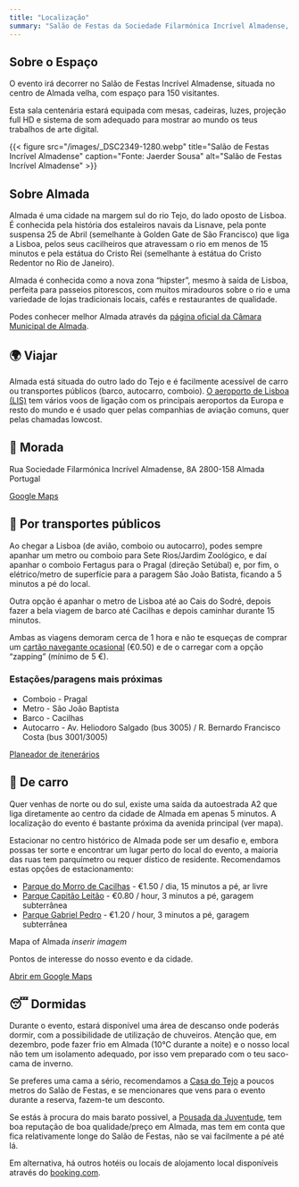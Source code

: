 ```yaml
---
title: "Localização"
summary: "Salão de Festas da Sociedade Filarmónica Incrível Almadense, no centro de Almada"
---
```


## Sobre o Espaço

O evento irá decorrer no Salão de Festas Incrível Almadense, situada no centro de Almada velha, com espaço para 150 visitantes.

Esta sala centenária estará equipada com mesas, cadeiras, luzes, projeção full HD e sistema de som adequado para mostrar ao mundo os teus trabalhos de arte digital.

{{< figure src="/images/_DSC2349-1280.webp" title="Salão de Festas Incrível Almadense" caption="Fonte: Jaerder Sousa" alt="Salão de Festas Incrível Almadense" >}}

## Sobre Almada

Almada é uma cidade na margem sul do rio Tejo, do lado oposto de Lisboa. É conhecida pela história dos estaleiros navais da Lisnave, pela ponte suspensa 25 de Abril (semelhante à Golden Gate de São Francisco) que liga a Lisboa, pelos seus cacilheiros que atravessam o rio em menos de 15 minutos e pela estátua do Cristo Rei (semelhante à estátua do Cristo Redentor no Rio de Janeiro).

Almada é conhecida como a nova zona “hipster”, mesmo à saída de Lisboa, perfeita para passeios pitorescos, com muitos miradouros sobre o rio e uma variedade de lojas tradicionais locais, cafés e restaurantes de qualidade.

Podes conhecer melhor Almada através da [página oficial da Câmara Municipal de Almada](https://www.cm-almada.pt).

## 🌍 Viajar

Almada está situada do outro lado do Tejo e é facilmente acessível de carro ou transportes públicos (barco, autocarro, comboio). [O aeroporto de Lisboa (LIS)](https://www.aeroportolisboa.pt/en/lis/flights-destinations/airlines/airlines-and-destinations) tem vários voos de ligação com os principais aeroportos da Europa e resto do mundo e é usado quer pelas companhias de aviação comuns, quer pelas chamadas lowcost.


## 📍 Morada

Rua Sociedade Filarmónica Incrível Almadense, 8A
2800-158 Almada
Portugal

[Google Maps](https://maps.app.goo.gl/NgLG3YnugNhWMAvK7)


## 🚉 Por transportes públicos

Ao chegar a Lisboa (de avião, comboio ou autocarro), podes sempre apanhar um metro ou comboio para Sete Rios/Jardim Zoológico, e daí apanhar o comboio Fertagus para o Pragal (direção Setúbal) e, por fim, o elétrico/metro de superfície para a paragem São João Batista, ficando a 5 minutos a pé do local.

Outra opção é apanhar o metro de Lisboa até ao Cais do Sodré, depois fazer a bela viagem de barco até Cacilhas e depois caminhar durante 15 minutos.

Ambas as viagens demoram cerca de 1 hora e não te esqueças de comprar um [cartão navegante ocasional](https://www.metrolisboa.pt/en/buy/) (€0.50) e de o carregar com a opção “zapping” (mínimo de 5 €).

### Estações/paragens mais próximas

 * Comboio - Pragal
 * Metro - São João Baptista
 * Barco - Cacilhas
 * Autocarro - Av. Heliodoro Salgado (bus 3005) / R. Bernardo Francisco Costa (bus 3001/3005)

[Planeador de itenerários](https://moovitapp.com/lisboa-2460/poi/Sal%C3%A3o%20de%20Festas%20da%20Incr%C3%ADvel%20Almadense/t/en?tll=38.682315_-9.157626)

## 🚗 De carro

Quer venhas de norte ou do sul, existe uma saída da autoestrada A2 que liga diretamente ao centro da cidade de Almada em apenas 5 minutos. A localização do evento é bastante próxima da avenida principal (ver mapa).

Estacionar no centro histórico de Almada pode ser um desafio e, embora possas ter sorte e encontrar um lugar perto do local do evento, a maioria das ruas tem parquímetro ou requer dístico de residente. Recomendamos estas opções de estacionamento:

 * [Parque do Morro de Cacilhas](https://www.parkopedia.com/parking/carpark/parque_do_morro_de_cacilhas/2800/almada/) - €1.50 / dia, 15 minutos a pé, ar livre
 * [Parque Capitão Leitão](https://www.parkopedia.com/parking/carpark/capit%C3%A3o_leit%C3%A3o/2800/almada/) - €0.80 / hour, 3 minutos a pé, garagem subterrânea
 * [Parque Gabriel Pedro](https://www.bragaparques.pt/pdfs/Tarifario_P004GP.pdf) - €1.20 / hour, 3 minutos a pé, garagem subterrânea

Mapa of Almada *inserir imagem*

Pontos de interesse do nosso evento e da cidade.

[Abrir em Google Maps](https://maps.app.goo.gl/NgLG3YnugNhWMAvK7)

## 😴 Dormidas

Durante o evento, estará disponível uma área de descanso onde poderás dormir, com a possibilidade de utilização de chuveiros. Atenção que, em dezembro, pode fazer frio em Almada (10°C durante a noite) e o nosso local não tem um isolamento adequado, por isso vem preparado com o teu saco-cama de inverno.

Se preferes uma cama a sério, recomendamos a [Casa do Tejo](https://dotejocasa.pt/) a poucos metros do Salão de Festas, e se mencionares que vens para o evento durante a reserva, fazem-te um desconto.

Se estás à procura do mais barato possivel, a [Pousada da Juventude](https://www.pousadasjuventude.pt/pt/pousadas/pousada-de-almada/),  tem boa reputação de boa qualidade/preço em Almada, mas tem em conta que fica relativamente longe do Salão de Festas, não se vai facilmente a pé até lá.

Em alternativa, há outros hotéis ou locais de alojamento local disponíveis através do [booking.com](https://booking.com).
